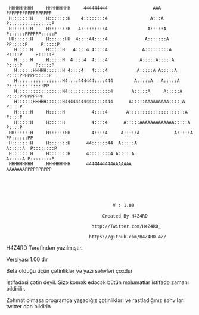      HHHHHHHHH     HHHHHHHHH     444444444                 AAA               PPPPPPPPPPPPPPPPP
     H:::::::H     H:::::::H    4::::::::4                A:::A              P::::::::::::::::P
     H:::::::H     H:::::::H   4:::::::::4               A:::::A             P::::::PPPPPP:::::P
     HH::::::H     H::::::HH  4::::44::::4              A:::::::A            PP:::::P     P:::::P
       H:::::H     H:::::H   4::::4 4::::4             A:::::::::A             P::::P     P:::::P
       H:::::H     H:::::H  4::::4  4::::4            A:::::A:::::A            P::::P     P:::::P
       H::::::HHHHH::::::H 4::::4   4::::4           A:::::A A:::::A           P::::PPPPPP:::::P
       H:::::::::::::::::H4::::444444::::444        A:::::A   A:::::A          P:::::::::::::PP
       H:::::::::::::::::H4::::::::::::::::4       A:::::A     A:::::A         P::::PPPPPPPPP
       H::::::HHHHH::::::H4444444444:::::444      A:::::AAAAAAAAA:::::A        P::::P
       H:::::H     H:::::H          4::::4       A:::::::::::::::::::::A       P::::P
       H:::::H     H:::::H          4::::4      A:::::AAAAAAAAAAAAA:::::A      P::::P
     HH::::::H     H::::::HH        4::::4     A:::::A             A:::::A   PP::::::PP
     H:::::::H     H:::::::H      44::::::44  A:::::A               A:::::A  P::::::::P
     H:::::::H     H:::::::H      4::::::::4 A:::::A                 A:::::A P::::::::P
     HHHHHHHHH     HHHHHHHHH      4444444444AAAAAAA                   AAAAAAAPPPPPPPPPP






                                            V : 1.00

                                        Created By H4Z4RD
                               
                                    http://Twitter.com/H4Z4RD_ 
           
                                   https://github.com/H4Z4RD-4Z/


H4Z4RD Tərəfindən yazılmıştır.


Versiyası 1.00 dır


Beta olduğu üçün çətinliklər və yazı səhvləri çoxdur


İstifadəsi çətin deyil. Sizə komək edəcək bütün məlumatlar istifadə zamanı bildirilir.


Zəhmət olmasa programda yaşadığız çətinlikləri ve rastladığınız səhv ləri twitter dən bildirin
